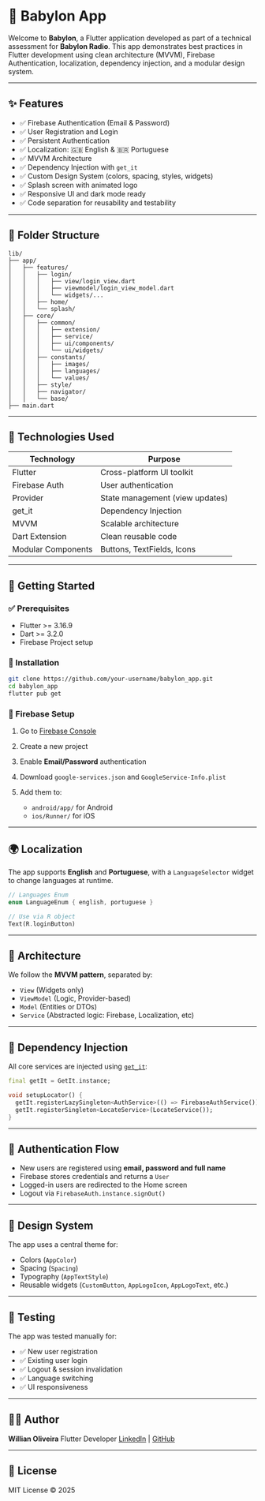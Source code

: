 # 📱 Babylon App

Welcome to **Babylon**, a Flutter application developed as part of a technical assessment for **Babylon Radio**. This app demonstrates best practices in Flutter development using clean architecture (MVVM), Firebase Authentication, localization, dependency injection, and a modular design system.

---

## ✨ Features

* ✅ Firebase Authentication (Email & Password)
* ✅ User Registration and Login
* ✅ Persistent Authentication
* ✅ Localization: 🇬🇧 English & 🇧🇷 Portuguese
* ✅ MVVM Architecture
* ✅ Dependency Injection with `get_it`
* ✅ Custom Design System (colors, spacing, styles, widgets)
* ✅ Splash screen with animated logo
* ✅ Responsive UI and dark mode ready
* ✅ Code separation for reusability and testability

---

## 📁 Folder Structure

```
lib/
├── app/
│   ├── features/
│   │   ├── login/
│   │   │   ├── view/login_view.dart
│   │   │   ├── viewmodel/login_view_model.dart
│   │   │   └── widgets/...
│   │   ├── home/
│   │   └── splash/
│   ├── core/
│   │   ├── common/
│   │   │   ├── extension/
│   │   │   ├── service/
│   │   │   ├── ui/components/
│   │   │   └── ui/widgets/
│   │   ├── constants/
│   │   │   ├── images/
│   │   │   ├── languages/
│   │   │   └── values/
│   │   ├── style/
│   │   ├── navigator/
│   │   └── base/
├── main.dart
```

---

## 🔧 Technologies Used

| Technology         | Purpose                         |
| ------------------ | ------------------------------- |
| Flutter            | Cross-platform UI toolkit       |
| Firebase Auth      | User authentication             |
| Provider           | State management (view updates) |
| get\_it            | Dependency Injection            |
| MVVM               | Scalable architecture           |
| Dart Extension     | Clean reusable code             |
| Modular Components | Buttons, TextFields, Icons      |

---

## 🚀 Getting Started

### ✅ Prerequisites

* Flutter >= 3.16.9
* Dart >= 3.2.0
* Firebase Project setup

### 🔧 Installation

```bash
git clone https://github.com/your-username/babylon_app.git
cd babylon_app
flutter pub get
```

### 🔐 Firebase Setup

1. Go to [Firebase Console](https://console.firebase.google.com/)
2. Create a new project
3. Enable **Email/Password** authentication
4. Download `google-services.json` and `GoogleService-Info.plist`
5. Add them to:

   * `android/app/` for Android
   * `ios/Runner/` for iOS

---

## 🌍 Localization

The app supports **English** and **Portuguese**, with a `LanguageSelector` widget to change languages at runtime.

```dart
// Languages Enum
enum LanguageEnum { english, portuguese }

// Use via R object
Text(R.loginButton)
```

---

## 🧠 Architecture

We follow the **MVVM pattern**, separated by:

* `View` (Widgets only)
* `ViewModel` (Logic, Provider-based)
* `Model` (Entities or DTOs)
* `Service` (Abstracted logic: Firebase, Localization, etc)

---

## 💉 Dependency Injection

All core services are injected using [`get_it`](https://pub.dev/packages/get_it):

```dart
final getIt = GetIt.instance;

void setupLocator() {
  getIt.registerLazySingleton<AuthService>(() => FirebaseAuthService());
  getIt.registerSingleton<LocateService>(LocateService());
}
```

---

## 🔐 Authentication Flow

* New users are registered using **email, password and full name**
* Firebase stores credentials and returns a `User`
* Logged-in users are redirected to the Home screen
* Logout via `FirebaseAuth.instance.signOut()`

---

## 🎨 Design System

The app uses a central theme for:

* Colors (`AppColor`)
* Spacing (`Spacing`)
* Typography (`AppTextStyle`)
* Reusable widgets (`CustomButton`, `AppLogoIcon`, `AppLogoText`, etc.)

---

## 🧪 Testing

The app was tested manually for:

* ✅ New user registration
* ✅ Existing user login
* ✅ Logout & session invalidation
* ✅ Language switching
* ✅ UI responsiveness

---

## 👨‍💻 Author

**Willian Oliveira**
Flutter Developer
[LinkedIn](https://www.linkedin.com/in/willian-natieres-67109934/) | [GitHub](https://github.com/williansw)

---

## 📜 License

MIT License © 2025